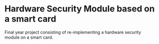 # Hardware Security Module based on a smart card

Final year project consisting of re-implementing a hardware security module on a smart card.
